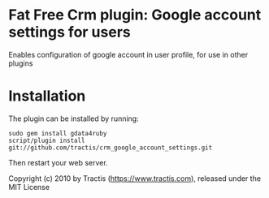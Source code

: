 Fat Free Crm plugin: Google account settings for users
============

Enables configuration of google account in user profile, for use in other plugins

Installation
============

The plugin can be installed by running:

	sudo gem install gdata4ruby
    script/plugin install git://github.com/tractis/crm_google_account_settings.git

Then restart your web server.

Copyright (c) 2010 by Tractis (https://www.tractis.com), released under the MIT License